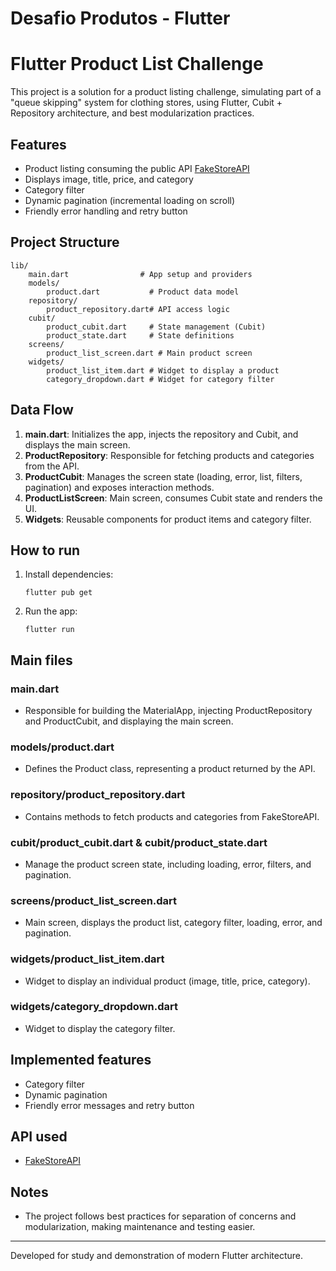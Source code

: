 # Desafio Produtos - Flutter

# Flutter Product List Challenge

This project is a solution for a product listing challenge, simulating part of a "queue skipping" system for clothing stores, using Flutter, Cubit + Repository architecture, and best modularization practices.

## Features
- Product listing consuming the public API [FakeStoreAPI](https://fakestoreapi.com/products)
- Displays image, title, price, and category
- Category filter
- Dynamic pagination (incremental loading on scroll)
- Friendly error handling and retry button

## Project Structure

```
lib/
	main.dart                # App setup and providers
	models/
		product.dart           # Product data model
	repository/
		product_repository.dart# API access logic
	cubit/
		product_cubit.dart     # State management (Cubit)
		product_state.dart     # State definitions
	screens/
		product_list_screen.dart # Main product screen
	widgets/
		product_list_item.dart # Widget to display a product
		category_dropdown.dart # Widget for category filter
```

## Data Flow
1. **main.dart**: Initializes the app, injects the repository and Cubit, and displays the main screen.
2. **ProductRepository**: Responsible for fetching products and categories from the API.
3. **ProductCubit**: Manages the screen state (loading, error, list, filters, pagination) and exposes interaction methods.
4. **ProductListScreen**: Main screen, consumes Cubit state and renders the UI.
5. **Widgets**: Reusable components for product items and category filter.

## How to run
1. Install dependencies:
	 ```
	 flutter pub get
	 ```
2. Run the app:
	 ```
	 flutter run
	 ```

## Main files

### main.dart
- Responsible for building the MaterialApp, injecting ProductRepository and ProductCubit, and displaying the main screen.

### models/product.dart
- Defines the Product class, representing a product returned by the API.

### repository/product_repository.dart
- Contains methods to fetch products and categories from FakeStoreAPI.

### cubit/product_cubit.dart & cubit/product_state.dart
- Manage the product screen state, including loading, error, filters, and pagination.

### screens/product_list_screen.dart
- Main screen, displays the product list, category filter, loading, error, and pagination.

### widgets/product_list_item.dart
- Widget to display an individual product (image, title, price, category).

### widgets/category_dropdown.dart
- Widget to display the category filter.

## Implemented features
- Category filter
- Dynamic pagination
- Friendly error messages and retry button

## API used
- [FakeStoreAPI](https://fakestoreapi.com/products)

## Notes
- The project follows best practices for separation of concerns and modularization, making maintenance and testing easier.

---

Developed for study and demonstration of modern Flutter architecture.